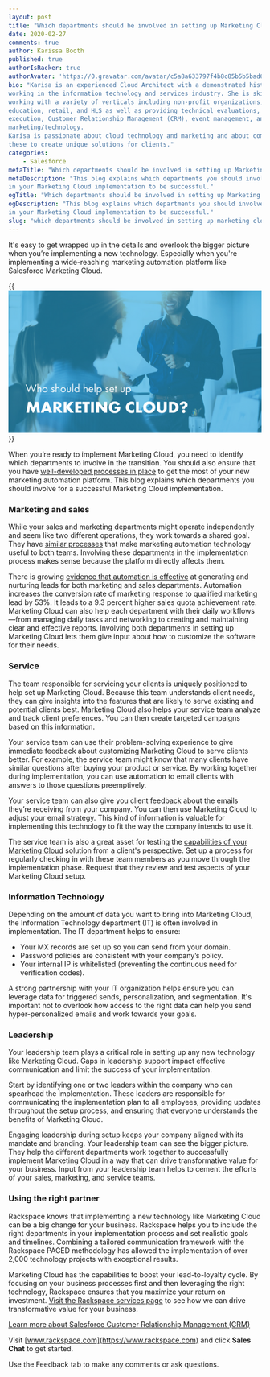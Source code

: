 ```yaml
---
layout: post
title: "Which departments should be involved in setting up Marketing Cloud and why"
date: 2020-02-27
comments: true
author: Karissa Booth
published: true
authorIsRacker: true
authorAvatar: 'https://0.gravatar.com/avatar/c5a8a633797f4b8c85b5b5bad605cd18'
bio: "Karisa is an experienced Cloud Architect with a demonstrated history of
working in the information technology and services industry. She is skilled in
working with a variety of verticals including non-profit organizations, higher
education, retail, and HLS as well as providing technical evaluations, program
execution, Customer Relationship Management (CRM), event management, and 
marketing/technology.
Karisa is passionate about cloud technology and marketing and about combining
these to create unique solutions for clients."
categories:
    - Salesforce
metaTitle: "Which departments should be involved in setting up Marketing Cloud and why"
metaDescription: "This blog explains which departments you should involve
in your Marketing Cloud implementation to be successful."
ogTitle: "Which departments should be involved in setting up Marketing Cloud and why"
ogDescription: "This blog explains which departments you should involve
in your Marketing Cloud implementation to be successful."
slug: "which departments should be involved in setting up marketing cloud and why" 
---
```

It's easy to get wrapped up in the details and overlook the bigger picture when you’re implementing a new technology.
Especially when you're implementing a wide-reaching marketing automation platform like Salesforce
Marketing Cloud.

<!--more-->

{{<img src="picture1.png" title="" alt="">}}

When you’re ready to implement Marketing Cloud, you need to identify which departments to involve in the
transition. You should also ensure that you have [well-developed processes in place](https://blog.rackspace.com/4-key-processes-need-capitalize-marketing-automation)
to get the most of your new marketing automation platform. This blog explains which departments you should involve
for a successful Marketing Cloud implementation.

### Marketing and sales

While your sales and marketing departments might operate independently and seem like two different operations,
they work towards a shared goal. They have [similar processes](https://blog.rackspace.com/marketing-automation-bridge-marketing-sales) that make marketing automation technology
useful to both teams. Involving these departments in the implementation process makes sense
because the platform directly affects them.

There is growing [evidence that automation is effective](https://www.salesforce.com/blog/2013/08/marketing-automation-sales-or-marketing-tool.html)
at generating and nurturing leads for both marketing and sales departments. Automation increases the conversion rate of marketing response to qualified
marketing lead by 53%. It leads to a 9.3 percent higher sales quota achievement rate.
Marketing Cloud can also help each department with their daily workflows&mdash;from managing daily tasks and networking
to creating and maintaining clear and effective reports. Involving both departments in setting up Marketing Cloud lets them
give input about how to customize the software for their needs.

### Service

The team responsible for servicing your clients is uniquely positioned to help set up Marketing Cloud. Because this team
understands client needs, they can give insights into the features that are likely to serve
existing and potential clients best. Marketing Cloud also helps your service team analyze and track client preferences. You can then
create targeted campaigns based on this information.

Your service team can use their problem-solving experience to give immediate feedback about customizing
Marketing Cloud to serve clients better. For example, the service team might know that many clients have similar questions
after buying your product or service. By working together during implementation,
you can use automation to email clients with answers to those questions preemptively.

Your service team can also give you client feedback about the emails they’re receiving from your company. You can then use Marketing Cloud to
adjust your email strategy. This kind of information is valuable for implementing this technology to fit the way
the company intends to use it.

The service team is also a great asset for testing the [capabilities of your Marketing Cloud](https://blog.rackspace.com/similarities-differences-salesforce-marketing-cloud-pardot)
solution from a client's perspective. Set up a process for regularly checking in with these team members as you move through the implementation phase. Request that they review and test aspects
of your Marketing Cloud setup.

### Information Technology

Depending on the amount of data you want to bring into Marketing Cloud, the Information Technology department (IT) is often involved in implementation.
The IT department helps to ensure:

- Your MX records are set up so you can send from your domain.
- Password policies are consistent with your company’s policy.
- Your internal IP is whitelisted (preventing the continuous need for verification codes).

A strong partnership with your IT organization helps ensure you can leverage data for triggered sends, personalization, and segmentation.
It's important not to overlook how access to the right data can help you send hyper-personalized emails and work towards your goals.

### Leadership

Your leadership team plays a critical role in setting up any new technology like Marketing Cloud.
Gaps in leadership support impact effective communication and limit the success of your implementation.

Start by identifying one or two leaders within the company who can spearhead the implementation. These leaders are responsible for
communicating the implementation plan to all employees, providing updates throughout the setup process, and ensuring that everyone understands
the benefits of Marketing Cloud.

Engaging leadership during setup keeps your company aligned with its mandate and branding. Your leadership team can
see the bigger picture. They help the different departments work together to successfully implement Marketing Cloud in a way that can
drive transformative value for your business. Input from your leadership team helps to cement the efforts of your sales, marketing, and service teams.

### Using the right partner

Rackspace knows that implementing a new technology like Marketing Cloud can be a big change for your business. Rackspace helps you to
include the right departments in your implementation process and set realistic goals and timelines. Combining a tailored communication framework with the Rackspace PACED
methodology has allowed the implementation of over 2,000 technology projects with exceptional results.

Marketing Cloud has the capabilities to boost your lead-to-loyalty cycle. By focusing on your business processes first and then leveraging the right technology,
Rackspace ensures that you maximize your return on investment. [Visit the Rackspace services page](https://www.rackspace.com/salesforce)
to see how we can drive transformative value for your business.

<a class="cta red" id="cta" href="https://www.rackspace.com/salesforce">Learn more about Salesforce Customer Relationship Management (CRM)</a>

Visit [www.rackspace.com](https://www.rackspace.com) and click **Sales Chat**
to get started.

Use the Feedback tab to make any comments or ask questions.

